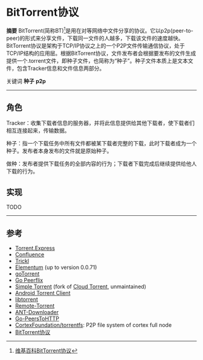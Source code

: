 # BitTorrent协议

**摘要**    BitTorrent(简称BT)[^1]是用在对等网络中文件分享的协议。它以p2p(peer-to-peer)的形式来分享文件，下载同一文件的人越多，下载该文件的速度越快。BitTorrent协议是架构于TCP/IP协议之上的一个P2P文件传输通信协议，处于TCP/IP结构的应用层。根据BitTorrent协议，文件发布者会根据要发布的文件生成提供一个.torrent文件，即种子文件，也简称为“种子”。种子文件本质上是文本文件，包含Tracker信息和文件信息两部分。

关键词    **种子** **p2p**

---



## 角色

Tracker：收集下载者信息的服务器，并将此信息提供给其他下载者，使下载者们相互连接起来，传输数据。

种子：指一个下载任务中所有文件都被某下载者完整的下载，此时下载者成为一个种子。发布者本身发布的文件就是原始种子。

做种：发布者提供下载任务的全部内容的行为；下载者下载完成后继续提供给他人下载的行为。



## 实现

TODO



---

## 参考

[^1]: [维基百科BitTorrent协议](https://zh.wikipedia.org/wiki/BitTorrent_(%E5%8D%8F%E8%AE%AE))

 * [Torrent.Express](https://torrent.express/)
 * [Confluence](https://github.com/anacrolix/confluence)
 * [Trickl](https://github.com/arranlomas/Trickl)
 * [Elementum](http://elementum.surge.sh/) (up to version 0.0.71)
 * [goTorrent](https://github.com/deranjer/goTorrent)
 * [Go Peerflix](https://github.com/Sioro-Neoku/go-peerflix)
 * [Simple Torrent](https://github.com/boypt/simple-torrent) (fork of [Cloud Torrent](https://github.com/jpillora/cloud-torrent), unmaintained)
 * [Android Torrent Client](https://gitlab.com/axet/android-torrent-client)
 * [libtorrent](https://gitlab.com/axet/libtorrent)
 * [Remote-Torrent](https://github.com/BruceWangNo1/remote-torrent)
 * [ANT-Downloader](https://github.com/anatasluo/ant)
 * [Go-PeersToHTTP](https://github.com/WinPooh32/peerstohttp)
 * [CortexFoundation/torrentfs](https://github.com/CortexFoundation/torrentfs): P2P file system of cortex full node
 * [BitTorrent协议](https://github.com/xipfs/IPFS-Internals/blob/master/ebook/03.5.md)

